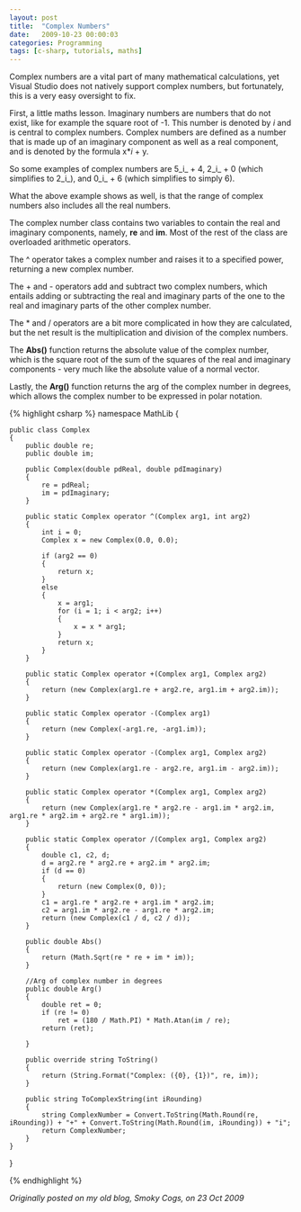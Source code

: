 ```yaml
---
layout: post
title:  "Complex Numbers"
date:   2009-10-23 00:00:03
categories: Programming
tags: [c-sharp, tutorials, maths]
---
```


Complex numbers are a vital part of many mathematical calculations, yet Visual Studio does not natively support complex numbers, but fortunately, this is a very easy oversight to fix.

First, a little maths lesson. Imaginary numbers are numbers that do not exist, like for example the square root of -1. This number is denoted by _i_ and is central to complex numbers. Complex numbers are defined as a number that is made up of an imaginary component as well as a real component, and is denoted by the formula x*_i_ + y.

So some examples of complex numbers are 5_i_ + 4, 2_i_ + 0 (which simplifies to 2_i_), and 0_i_ + 6 (which simplifies to simply 6).

What the above example shows as well, is that the range of complex numbers also includes all the real numbers.

The complex number class contains two variables to contain the real and imaginary components, namely, **re** and **im**. Most of the rest of the class are overloaded arithmetic operators.

The ^ operator takes a complex number and raises it to a specified power, returning a new complex number.

The + and - operators add and subtract two complex numbers, which entails adding or subtracting the real and imaginary parts of the one to the real and imaginary parts of the other complex number.

The * and / operators are a bit more complicated in how they are calculated, but the net result is the multiplication and division of the complex numbers.

The **Abs()** function returns the absolute value of the complex number, which is the square root of the sum of the squares of the real and imaginary components - very much like the absolute value of a normal vector.

Lastly, the **Arg()** function returns the arg of the complex number in degrees, which allows the complex number to be expressed in polar notation.
<!-- more-->

{% highlight csharp %}
namespace MathLib
{

    public class Complex
    {
        public double re;
        public double im;

        public Complex(double pdReal, double pdImaginary)
        {
            re = pdReal;
            im = pdImaginary;
        }

        public static Complex operator ^(Complex arg1, int arg2)
        {
            int i = 0;
            Complex x = new Complex(0.0, 0.0);

            if (arg2 == 0)
            {
                return x;
            }
            else
            {
                x = arg1;
                for (i = 1; i < arg2; i++)
                {
                    x = x * arg1;
                }
                return x;
            }
        }

        public static Complex operator +(Complex arg1, Complex arg2)
        {
            return (new Complex(arg1.re + arg2.re, arg1.im + arg2.im));
        }

        public static Complex operator -(Complex arg1)
        {
            return (new Complex(-arg1.re, -arg1.im));
        }

        public static Complex operator -(Complex arg1, Complex arg2)
        {
            return (new Complex(arg1.re - arg2.re, arg1.im - arg2.im));
        }

        public static Complex operator *(Complex arg1, Complex arg2)
        {
            return (new Complex(arg1.re * arg2.re - arg1.im * arg2.im, arg1.re * arg2.im + arg2.re * arg1.im));
        }

        public static Complex operator /(Complex arg1, Complex arg2)
        {
            double c1, c2, d;
            d = arg2.re * arg2.re + arg2.im * arg2.im;
            if (d == 0)
            {
                return (new Complex(0, 0));
            }
            c1 = arg1.re * arg2.re + arg1.im * arg2.im;
            c2 = arg1.im * arg2.re - arg1.re * arg2.im;
            return (new Complex(c1 / d, c2 / d));
        }

        public double Abs()
        {
            return (Math.Sqrt(re * re + im * im));
        }

        //Arg of complex number in degrees
        public double Arg()
        {
            double ret = 0;
            if (re != 0)
                ret = (180 / Math.PI) * Math.Atan(im / re);
            return (ret);
           
        }

        public override string ToString()
        {
            return (String.Format("Complex: ({0}, {1})", re, im));
        }

        public string ToComplexString(int iRounding)
        {
            string ComplexNumber = Convert.ToString(Math.Round(re, iRounding)) + "+" + Convert.ToString(Math.Round(im, iRounding)) + "i";
            return ComplexNumber;
        }
    }
}

{% endhighlight %}

_Originally posted on my old blog, Smoky Cogs, on 23 Oct 2009_